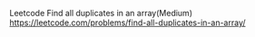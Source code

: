 Leetcode Find all duplicates in an array(Medium) https://leetcode.com/problems/find-all-duplicates-in-an-array/